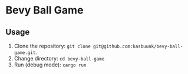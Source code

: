 # Bevy Ball Game

## Usage

1. Clone the repository: `git clone git@github.com:kasbuunk/bevy-ball-game.git`.
1. Change directory: `cd bevy-ball-game`
1. Run (debug mode): `cargo run`
